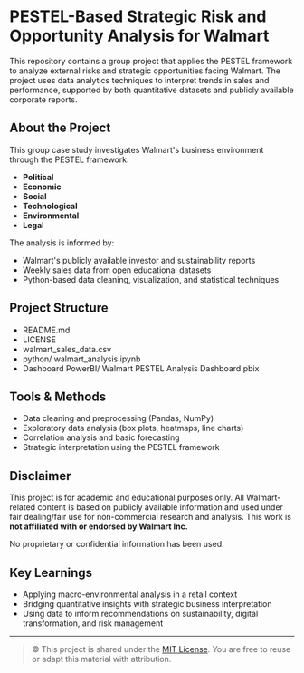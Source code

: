 # PESTEL-Based Strategic Risk and Opportunity Analysis for Walmart

This repository contains a group project that applies the PESTEL framework to analyze external risks and strategic opportunities facing Walmart. The project uses data analytics techniques to interpret trends in sales and performance, supported by both quantitative datasets and publicly available corporate reports.

## About the Project

This group case study investigates Walmart's business environment through the PESTEL framework:
- **Political**
- **Economic**
- **Social**
- **Technological**
- **Environmental**
- **Legal**

The analysis is informed by:
- Walmart's publicly available investor and sustainability reports
- Weekly sales data from open educational datasets
- Python-based data cleaning, visualization, and statistical techniques

## Project Structure

- README.md
- LICENSE
- walmart_sales_data.csv
- python/ walmart_analysis.ipynb
- Dashboard PowerBI/ Walmart PESTEL Analysis Dashboard.pbix

## Tools & Methods

- Data cleaning and preprocessing (Pandas, NumPy)
- Exploratory data analysis (box plots, heatmaps, line charts)
- Correlation analysis and basic forecasting
- Strategic interpretation using the PESTEL framework

## Disclaimer

This project is for academic and educational purposes only. All Walmart-related content is based on publicly available information and used under fair dealing/fair use for non-commercial research and analysis. This work is **not affiliated with or endorsed by Walmart Inc.**

No proprietary or confidential information has been used.

## Key Learnings

- Applying macro-environmental analysis in a retail context
- Bridging quantitative insights with strategic business interpretation
- Using data to inform recommendations on sustainability, digital transformation, and risk management

---

> © This project is shared under the [MIT License](https://opensource.org/licenses/MIT). You are free to reuse or adapt this material with attribution.
